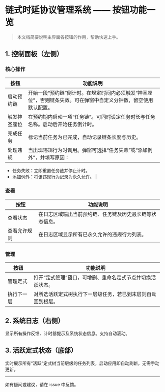 # 链式时延协议管理系统 —— 按钮功能一览

> 本文档简要说明主界面各按钮的作用，帮助快速上手。

## 1. 控制面板（左侧）

### 核心操作
| 按钮 | 功能说明 |
|------|----------|
| 启动预约链 | 开始一段“预约链”倒计时。在规定时间内必须触发“神圣座位”，否则链条失效。可在弹窗中自定义分钟数，留空使用默认配置。 |
| 触发神圣座位 | 在预约期内启动一项“任务链”。可同时设定任务时长与任务名称。启动后开始任务倒计时。 |
| 完成任务 | 标记当前任务为已完成，自动记录链条长度与历史。 |
| 处理违规 | 当出现违规行为时调用。弹窗可选择“任务失败”或“添加例外”，并填写原因：
- 任务失败：立即重置任务链并停止计时。
- 添加例外：将该违规行为记录为永久允许。 |

### 查看
| 按钮 | 功能说明 |
|------|----------|
| 查看状态 | 在日志区域输出当前预约链、任务链及历史最长链等状态信息。 |
| 查看允许规则 | 在日志区域显示所有已永久允许的违规行为列表。 |

### 管理
| 按钮 | 功能说明 |
|------|----------|
| 管理定式 | 打开“定式管理”窗口，可增删、重命名定式节点并切换活跃状态。 |
| 执行下一层 | 对所选活跃定式树执行下一层级任务，若已到末层则自动回到根层。 |

## 2. 系统日志（右侧）
显示所有操作反馈、计时器提示及系统状态信息。支持自动滚动。

## 3. 活跃定式状态（底部）
实时展示所有“活跃”定式树当前层级的任务列表，启动应用即自动刷新，无需手动更新。

---
如有疑问或建议，请在 issue 中反馈。
